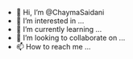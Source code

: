 - 👋 Hi, I’m @ChaymaSaidani
- 👀 I’m interested in ...
- 🌱 I’m currently learning ...
- 💞️ I’m looking to collaborate on ...
- 📫 How to reach me ...

<!---
ChaymaSaidani/ChaymaSaidani is a ✨ special ✨ repository because its `README.md` (this file) appears on your GitHub profile.
You can click the Preview link to take a look at your changes.
--->
